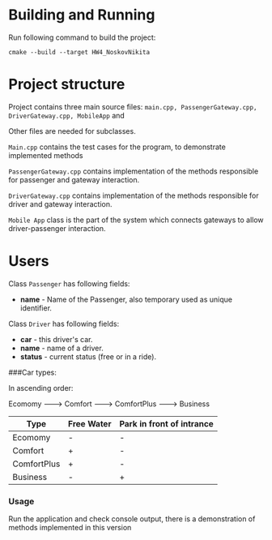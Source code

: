 # Building and Running


Run following command to build the project:

```
cmake --build --target HW4_NoskovNikita
```

# Project structure

Project contains three main source files: `main.cpp, PassengerGateway.cpp, DriverGateway.cpp, MobileApp` and

Other files are needed for subclasses.

`Main.cpp` contains the test cases for the program, to demonstrate implemented methods

`PassengerGateway.cpp` contains implementation of the methods responsible for passenger and gateway interaction.

`DriverGateway.cpp` contains implementation of the methods responsible for driver and gateway interaction.

`Mobile App` class is the part of the system which connects gateways to allow driver-passenger interaction.

# Users

Class `Passenger` has following fields:
* **name** - Name of the Passenger, also temporary used as unique identifier.

Class `Driver` has following fields:
* **car** - this driver's car.
* **name** - name of a driver.
* **status** - current status (free or in a ride).

###Car types:

In ascending order:

Ecomomy ---> Comfort ---> ComfortPlus ---> Business

Type | Free Water | Park in front of intrance
------------- | ------------- | --------------
Ecomomy | - | -
Comfort  | +| -
ComfortPlus  | +|-
Business | -|+

### Usage
Run the application and check console output, there is a demonstration of methods implemented in this version
